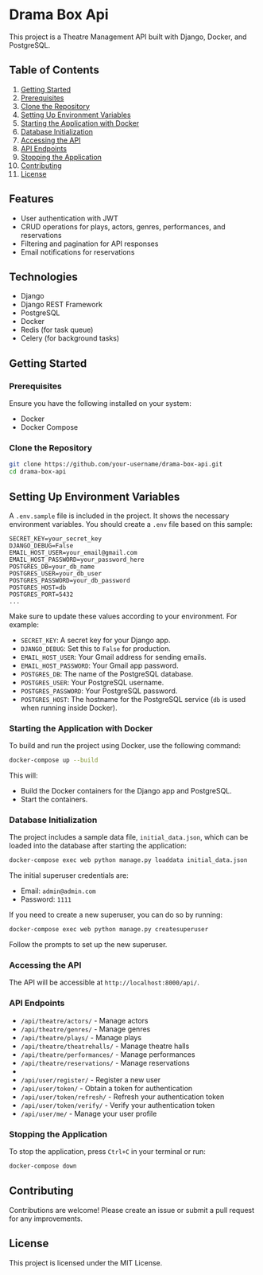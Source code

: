 
# Drama Box Api

This project is a Theatre Management API built with Django, Docker, and PostgreSQL.

## Table of Contents
1. [Getting Started](#getting-started)
2. [Prerequisites](#prerequisites)
3. [Clone the Repository](#clone-the-repository)
4. [Setting Up Environment Variables](#setting-up-environment-variables)
5. [Starting the Application with Docker](#starting-the-application-with-docker)
6. [Database Initialization](#database-initialization)
7. [Accessing the API](#accessing-the-api)
8. [API Endpoints](#api-endpoints)
9. [Stopping the Application](#stopping-the-application)
10. [Contributing](#contributing)
11. [License](#license)

## Features

- User authentication with JWT
- CRUD operations for plays, actors, genres, performances, and reservations
- Filtering and pagination for API responses
- Email notifications for reservations

## Technologies

- Django
- Django REST Framework
- PostgreSQL
- Docker
- Redis (for task queue)
- Celery (for background tasks)


## Getting Started

### Prerequisites

Ensure you have the following installed on your system:

- Docker
- Docker Compose

### Clone the Repository

```bash
git clone https://github.com/your-username/drama-box-api.git
cd drama-box-api
```

## Setting Up Environment Variables

A `.env.sample` file is included in the project. It shows the necessary environment variables. You should create a `.env` file based on this sample:

```plaintext
SECRET_KEY=your_secret_key
DJANGO_DEBUG=False
EMAIL_HOST_USER=your_email@gmail.com
EMAIL_HOST_PASSWORD=your_password_here
POSTGRES_DB=your_db_name
POSTGRES_USER=your_db_user
POSTGRES_PASSWORD=your_db_password
POSTGRES_HOST=db
POSTGRES_PORT=5432
...
```

Make sure to update these values according to your environment. For example:

- `SECRET_KEY`: A secret key for your Django app.
- `DJANGO_DEBUG`: Set this to `False` for production.
- `EMAIL_HOST_USER`: Your Gmail address for sending emails.
- `EMAIL_HOST_PASSWORD`: Your Gmail app password.
- `POSTGRES_DB`: The name of the PostgreSQL database.
- `POSTGRES_USER`: Your PostgreSQL username.
- `POSTGRES_PASSWORD`: Your PostgreSQL password.
- `POSTGRES_HOST`: The hostname for the PostgreSQL service (`db` is used when running inside Docker).

### Starting the Application with Docker

To build and run the project using Docker, use the following command:

```bash
docker-compose up --build
```

This will:

- Build the Docker containers for the Django app and PostgreSQL.
- Start the containers.

### Database Initialization

The project includes a sample data file, `initial_data.json`, which can be loaded into the database after starting the application:

```bash
docker-compose exec web python manage.py loaddata initial_data.json
```

The initial superuser credentials are:

- Email: `admin@admin.com`
- Password: `1111`

If you need to create a new superuser, you can do so by running:

```bash
docker-compose exec web python manage.py createsuperuser
```

Follow the prompts to set up the new superuser.

### Accessing the API

The API will be accessible at `http://localhost:8000/api/`.

### API Endpoints

- `/api/theatre/actors/` - Manage actors
- `/api/theatre/genres/` - Manage genres
- `/api/theatre/plays/` - Manage plays
- `/api/theatre/theatrehalls/` - Manage theatre halls
- `/api/theatre/performances/` - Manage performances
- `/api/theatre/reservations/` - Manage reservations
- 
- `/api/user/register/` - Register a new user
- `/api/user/token/` - Obtain a token for authentication
- `/api/user/token/refresh/` - Refresh your authentication token
- `/api/user/token/verify/` - Verify your authentication token
- `/api/user/me/` - Manage your user profile

### Stopping the Application

To stop the application, press `Ctrl+C` in your terminal or run:

```bash
docker-compose down
```

## Contributing

Contributions are welcome! Please create an issue or submit a pull request for any improvements.

## License

This project is licensed under the MIT License.
